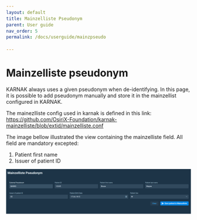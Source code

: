 ```yaml
---
layout: default
title: Mainzelliste Pseudonym
parent: User guide
nav_order: 5
permalink: /docs/userguide/mainzpseudo

---
```


# Mainzelliste pseudonym

KARNAK always uses a given pseudonym when de-identifying. In this page, it is possible to add pseudonym manually and store it in the mainzellist configured in KARNAK.

The mainezlliste config used in karnak is defined in this link: https://github.com/OsiriX-Foundation/karnak-mainzelliste/blob/extid/mainzelliste.conf 

The image bellow illustrated the view containing the mainzelliste field. All field are mandatory excepted:

1. Patient first name
2. Issuer of patient ID

![Mainzelliste pseudonym](resources/mainzelliste_pseudonym.png)

